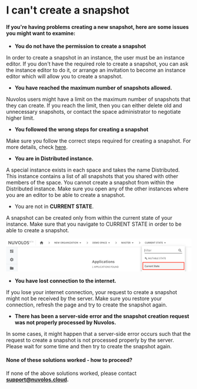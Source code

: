 # I can't create a snapshot

#### If you're having problems creating a new snapshot, here are some issues you might want to examine:

* **You do not have the permission to create a snapshot**

In order to create a snapshot in an instance, the user must be an instance editor. If you don't have the required role to create a snapshot, you can ask the instance editor to do it, or arrange an invitation to become an instance editor which will allow you to create a snapshot.

* **You have reached the maximum number of snapshots allowed.**

Nuvolos users might have a limit on the maximum number of snapshots that they can create. If you reach the limit, then you can either delete old and unnecessary snapshots, or contact the space administrator to negotiate higher limit.

* **You followed the wrong steps for creating a snapshot**

Make sure you follow the correct steps required for creating a snapshot. For more details, check [here](../../getting-started/working-with-snapshots/create-a-snapshot.md).

* **You are in Distributed instance.**

A special instance exists in each space and takes the name Distributed. This instance contains a list of all snapshots that you shared with other members of the space. You cannot create a snapshot from within the Distributed instance. Make sure you open any of the other instances where you are an editor to be able to create a snapshot.

* You are not in **CURRENT STATE**.

A snapshot can be created only from within the current state of your instance. Make sure that you navigate to CURRENT STATE in order to be able to create a snapshot.

![](../../.gitbook/assets/screen-shot-2020-06-11-at-9.25.56-am%20%281%29.png)

* **You have lost connection to the internet.**

If you lose your internet connection, your request to create a snapshot might not be received by the server. Make sure you restore your connection, refresh the page and try to create the snapshot again.

* **There has been a server-side error and the snapshot creation request was not properly processed by Nuvolos.**

In some cases, it might happen that a server-side error occurs such that the request to create a snapshot is not processed properly by the server. Please wait for some time and then try to create the snapshot again.

####  None of these solutions worked - how to proceed?

If none of the above solutions worked, please contact [**support@nuvolos.cloud**](mailto:support@nuvolos.cloud)**.**

